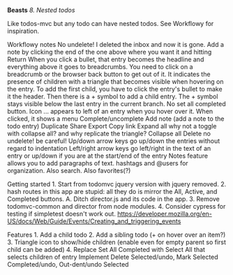 **Beasts** _8. Nested todos_

Like todos-mvc but any todo can have nested todos. See Workflowy for inspiration.

Workflowy notes
No undelete! I deleted the inbox and now it is gone.
Add a note by clicking the end of the one above where you want it and hitting Return
When you click a bullet, that entry becomes the headline and everything above it goes to breadcrumbs.
	You need to click on a breadcrumb or the browser back button to get out of it.
It indicates the presence of children with a triangle that becomes visible when hovering on the entry.
To add the first child, you have to click the entry's bullet to make it the header. Then there is a +
symbol to add a child entry.
The + symbol stays visible below the last entry in the current branch.
No set all completed button.
Icon ... appears to left of an entry when you hover over it.
	When clicked, it shows a menu
		Complete/uncomplete
		Add note (add a note to the todo entry)
		Duplicate
		Share
		Export
		Copy link
		Expand all		why not a toggle with collapse all? and why replicate the triangle?
		Collapse all
		Delete			no undelete! be careful!
Up/down arrow keys go up/down the entries without regard to indentation
Left/right arrow keys go left/right in the text of an entry or up/down if you are at the start/end of the entry
Notes feature allows you to add paragraphs of text.
hashtags and @users for organization. Also search. Also favorites(?)

Getting started
	1. Start from todomvc jquery version with jquery removed.
	2. hash routes in this app are stupid: all they do is mirror the All, Active, and Completed buttons.
		A. Ditch director.js and its code in the app.
	3. Remove todomvc-common and director from node modules.
	4. Consider cypress for testing if simpletest doesn't work out.
		https://developer.mozilla.org/en-US/docs/Web/Guide/Events/Creating_and_triggering_events

Features
	1. Add a child todo
	2. Add a sibling todo (+ on hover over an item?)
	3. Triangle icon to show/hide children (enable even for empty parent so first child can be added)
	4. Replace Set All Completed with Select All that selects children of entry
		Implement Delete Selected/undo, Mark Selected Completed/undo, Out-dent/undo Selected
